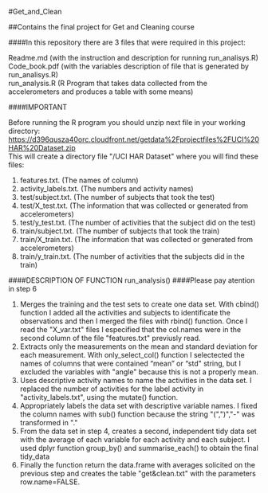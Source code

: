 #Get_and_Clean

##Contains the final project for Get and Cleaning course

####In this repository there are 3 files that were required in this project:

Readme.md           (with the instruction and description for running run_analisys.R)<br> 
Code_book.pdf       (with the variables description of file that is generated by run_analisys.R)<br> 
run_analysis.R      (R Program that takes data collected from the accelerometers and produces a table with some means)<br> 

####IMPORTANT

Before running the R program you should unzip next file in your working directory:<br>
https://d396qusza40orc.cloudfront.net/getdata%2Fprojectfiles%2FUCI%20HAR%20Dataset.zip<br>
This will create a directory file "/UCI HAR Dataset" where you will find these files:<br>
<ol>
<li>features.txt. (The names of column)</li> 
<li>activity_labels.txt. (The numbers and activity names)</li>
<li>test/subject.txt. (The number of subjects that took the test)</li>
<li>test/X_test.txt. (The information that was collected or generated from accelerometers)</li>
<li>test/y_test.txt. (The number of activities that the subject did on the test)</li>
<li>train/subject.txt. (The number of subjects that took the train)</li>
<li>train/X_train.txt. (The information that was collected or generated from accelerometers)</li>
<li>train/y_train.txt. (The number of activities that the subjects did in the train)</li>
</ol>
####DESCRIPTION OF FUNCTION run_analysis()
####Please pay atention in step 6
<ol>
<li>Merges the training and the test sets to create one data set. With cbind() function I added all the activities and subjects to identificate the observations and then I merged the files with rbind() function. Once I read the "X_var.txt" files I especified that the col.names were in the second column of the file "features.txt" previusly read. </li>
<li>Extracts only the measurements on the mean and standard deviation for each measurement. With only_select_col() function I selectected the names of columns that were contained “mean” or “std" string, but I excluded the variables with "angle" because this is not a properly mean.</li>
<li>Uses descriptive activity names to name the activities in the data set. I replaced the number of activities for the label activity in "activity_labels.txt", using the mutate() function.</li>
<li>Appropriately labels the data set with descriptive variable names. I fixed the column names with sub() function because the string "(",")","-" was transformed in "."</li>
<li>From the data set in step 4, creates a second, independent tidy data set with the average of each variable for each activity and each subject. I used dplyr function group_by() and summarise_each() to obtain the final tidy_data</li>
<li>Finally the function return the data.frame with averages solicited on the previous step and creates the table "get&clean.txt" with the parameters row.name=FALSE. </li>
</ol>

